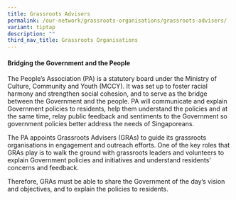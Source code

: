 ```yaml
---
title: Grassroots Advisers
permalink: /our-network/grassroots-organisations/grassroots-advisers/
variant: tiptap
description: ""
third_nav_title: Grassroots Organisations
---
```

<h4>Bridging the Government and the People</h4>
<p>The People’s Association (PA) is a statutory board under the Ministry
of Culture, Community and Youth (MCCY). It was set up to foster racial
harmony and strengthen social cohesion, and to serve as the bridge between
the Government and the people. PA will communicate and explain Government
policies to residents, help them understand the policies and at the same
time, relay public feedback and sentiments to the Government so government
policies better address the needs of Singaporeans.</p>
<p>The PA appoints Grassroots Advisers (GRAs) to guide its grassroots organisations
in engagement and outreach efforts. One of the key roles that GRAs play
is to walk the ground with grassroots leaders and volunteers to explain
Government policies and initiatives and understand residents’ concerns
and feedback.</p>
<p>Therefore, GRAs must be able to share the Government of the day’s vision
and objectives, and to explain the policies to residents.</p>
<p></p>